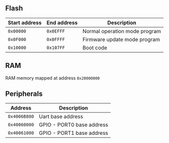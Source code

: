 ## Flash
| Start address | End address | Description                   |
| --            |  --         | --                            |
| `0x00000`     | `0x0EFFF`   | Normal operation mode program |
| `0x0F000`     | `0x0FFFF`   | Firmware update mode program  |
| `0x10000`     | `0x107FF`   | Boot code                     |


## RAM 
RAM memory mapped at address `0x20000000`

## Peripherals 

| Address      | Description                   |
| --           | --                            |
| `0x4006B800` | Uart base address             |
| `0x40060000` | GPIO - PORT0 base address     |
| `0x40061000` | GPIO - PORT1 base address     |
